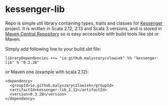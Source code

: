 # kessenger-lib
Repo is simple util library containing types, traits and classes for [Kessenger](https://github.com/malyszaryczlowiek/Kessenger) 
project. It is written in Scala 2.12, 2.13 and Scala 3 versions, and is stored in 
[Maven Central Repository](https://mvnrepository.com/artifact/io.github.malyszaryczlowiek/kessenger-lib) so is easy accessible with 
build tools like sbt or Maven. 


Simply add following line to your build.sbt file:

```
libraryDependencies ++= "io.github.malyszaryczlowiek" %% "kessenger-lib" % "0.3.28"
```
or Maven one (example with scala 2.12):
```
<dependency>
  <groupId>io.github.malyszaryczlowiek</groupId>
  <artifactId>kessenger-lib_2.12</artifactId>
  <version>0.3.28</version> 
</dependency>
```